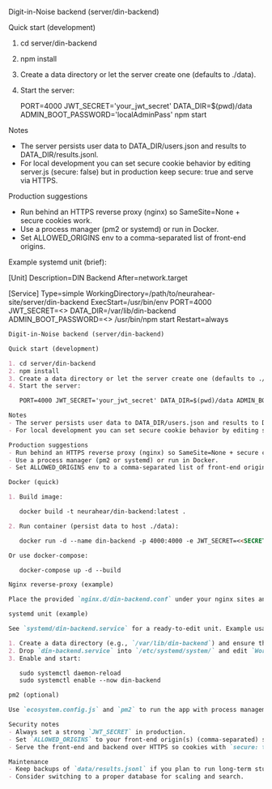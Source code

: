 Digit-in-Noise backend (server/din-backend)

Quick start (development)

1. cd server/din-backend
2. npm install
3. Create a data directory or let the server create one (defaults to ./data).
4. Start the server:

   PORT=4000 JWT_SECRET='your_jwt_secret' DATA_DIR=$(pwd)/data ADMIN_BOOT_PASSWORD='localAdminPass' npm start

Notes
- The server persists user data to DATA_DIR/users.json and results to DATA_DIR/results.jsonl.
- For local development you can set secure cookie behavior by editing server.js (secure: false) but in production keep secure: true and serve via HTTPS.

Production suggestions
- Run behind an HTTPS reverse proxy (nginx) so SameSite=None + secure cookies work.
- Use a process manager (pm2 or systemd) or run in Docker.
- Set ALLOWED_ORIGINS env to a comma-separated list of front-end origins.

Example systemd unit (brief):

[Unit]
Description=DIN Backend
After=network.target

[Service]
Type=simple
WorkingDirectory=/path/to/neurahear-site/server/din-backend
ExecStart=/usr/bin/env PORT=4000 JWT_SECRET=<<SECRET>> DATA_DIR=/var/lib/din-backend ADMIN_BOOT_PASSWORD=<<PASS>> /usr/bin/npm start
Restart=always
```markdown
Digit-in-Noise backend (server/din-backend)

Quick start (development)

1. cd server/din-backend
2. npm install
3. Create a data directory or let the server create one (defaults to ./data).
4. Start the server:

   PORT=4000 JWT_SECRET='your_jwt_secret' DATA_DIR=$(pwd)/data ADMIN_BOOT_PASSWORD='localAdminPass' npm start

Notes
- The server persists user data to DATA_DIR/users.json and results to DATA_DIR/results.jsonl.
- For local development you can set secure cookie behavior by editing server.js (secure: false) but in production keep secure: true and serve via HTTPS.

Production suggestions
- Run behind an HTTPS reverse proxy (nginx) so SameSite=None + secure cookies work.
- Use a process manager (pm2 or systemd) or run in Docker.
- Set ALLOWED_ORIGINS env to a comma-separated list of front-end origins.

Docker (quick)

1. Build image:

   docker build -t neurahear/din-backend:latest .

2. Run container (persist data to host ./data):

   docker run -d --name din-backend -p 4000:4000 -e JWT_SECRET=<<SECRET>> -v $(pwd)/data:/data neurahear/din-backend:latest

Or use docker-compose:

   docker-compose up -d --build

Nginx reverse-proxy (example)

Place the provided `nginx.d/din-backend.conf` under your nginx sites and update `server_name` and TLS paths. This configuration proxies `/api/` to the backend and `/tools/digit-in-noise-test/` to your static front-end host.

systemd unit (example)

See `systemd/din-backend.service` for a ready-to-edit unit. Example usage on a server:

1. Create a data directory (e.g., `/var/lib/din-backend`) and ensure the service user (e.g. `www-data`) can write it.
2. Drop `din-backend.service` into `/etc/systemd/system/` and edit `WorkingDirectory` and environment values.
3. Enable and start:

   sudo systemctl daemon-reload
   sudo systemctl enable --now din-backend

pm2 (optional)

Use `ecosystem.config.js` and `pm2` to run the app with process management if preferred.

Security notes
- Always set a strong `JWT_SECRET` in production.
- Set `ALLOWED_ORIGINS` to your front-end origin(s) (comma-separated) so CORS allows browser requests.
- Serve the front-end and backend over HTTPS so cookies with `secure: true` are accepted by browsers.

Maintenance
- Keep backups of `data/results.jsonl` if you plan to run long-term studies.
- Consider switching to a proper database for scaling and search.

``` 
